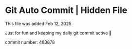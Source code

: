 # Git Auto Commit | Hidden File

This file was added Feb 12, 2025

Just for fun and keeping my daily git commit active 🤪

commit number: 483878
